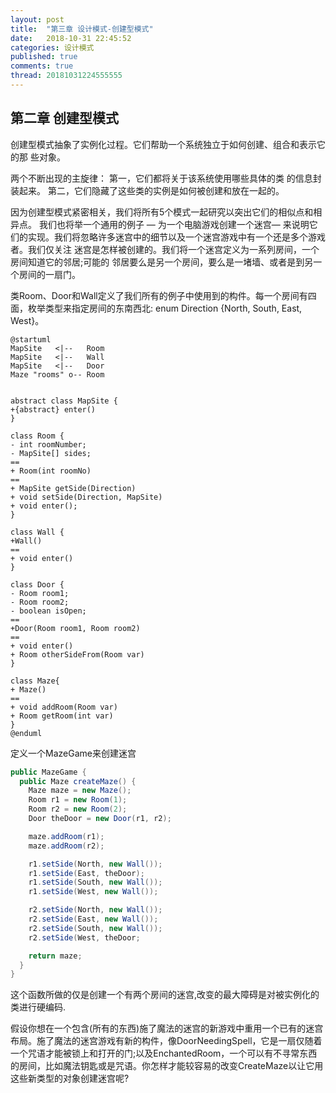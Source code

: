 ```yaml
---
layout: post
title:  "第三章 设计模式-创建型模式"
date:   2018-10-31 22:45:52
categories: 设计模式
published: true
comments: true
thread: 20181031224555555
---
```

第二章 创建型模式
---
创建型模式抽象了实例化过程。它们帮助一个系统独立于如何创建、组合和表示它的那 些对象。

两个不断出现的主旋律：
  第一，它们都将关于该系统使用哪些具体的类 的信息封装起来。
  第二，它们隐藏了这些类的实例是如何被创建和放在一起的。


因为创建型模式紧密相关，我们将所有5个模式一起研究以突出它们的相似点和相异点。
我们也将举一个通用的例子 — 为一个电脑游戏创建一个迷宫— 来说明它们的实现。我们将忽略许多迷宫中的细节以及一个迷宫游戏中有一个还是多个游戏者。我们仅关注 迷宫是怎样被创建的。我们将一个迷宫定义为一系列房间，一个房间知道它的邻居;可能的 邻居要么是另一个房间，要么是一堵墙、或者是到另一个房间的一扇门。

类Room、Door和Wall定义了我们所有的例子中使用到的构件。每一个房间有四面，枚举类型来指定房间的东南西北: enum Direction {North, South, East, West}。
```plantuml
@startuml
MapSite   <|--   Room
MapSite   <|--   Wall
MapSite   <|--   Door
Maze "rooms" o-- Room


abstract class MapSite {
+{abstract} enter()
}

class Room {
- int roomNumber;
- MapSite[] sides;
==
+ Room(int roomNo)
==
+ MapSite getSide(Direction)
+ void setSide(Direction, MapSite)
+ void enter();
}

class Wall {
+Wall()
==
+ void enter()
}

class Door {
- Room room1;
- Room room2;
- boolean isOpen;
==
+Door(Room room1, Room room2)
==
+ void enter()
+ Room otherSideFrom(Room var)
}

class Maze{
+ Maze()
==
+ void addRoom(Room var)
+ Room getRoom(int var)
}
@enduml
```
定义一个MazeGame来创建迷宫
```java
public MazeGame {
  public Maze createMaze() {
    Maze maze = new Maze();
    Room r1 = new Room(1);
    Room r2 = new Room(2);
    Door theDoor = new Door(r1, r2);

    maze.addRoom(r1);
    maze.addRoom(r2);

    r1.setSide(North, new Wall());
    r1.setSide(East, theDoor);
    r1.setSide(South, new Wall());
    r1.setSide(West, new Wall());

    r2.setSide(North, new Wall());
    r2.setSide(East, new Wall());
    r2.setSide(South, new Wall());
    r2.setSide(West, theDoor;

    return maze;
  }
}
```
这个函数所做的仅是创建一个有两个房间的迷宫,改变的最大障碍是对被实例化的类进行硬编码.

假设你想在一个包含(所有的东西)施了魔法的迷宫的新游戏中重用一个已有的迷宫布局。施了魔法的迷宫游戏有新的构件，像DoorNeedingSpell，它是一扇仅随着一个咒语才能被锁上和打开的门;以及EnchantedRoom，一个可以有不寻常东西的房间，比如魔法钥匙或是咒语。你怎样才能较容易的改变CreateMaze以让它用这些新类型的对象创建迷宫呢?
